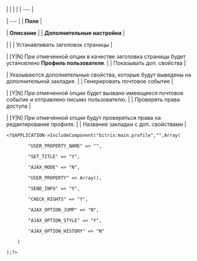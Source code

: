 |  |  |  |
| --- |

| --- |
| **Поле** |

| **Описание** |
| **Дополнительные настройки** |

| |
| Устанавливать заголовок страницы |

| [Y|N] При отмеченной опции в качестве заголовка страницы будет установлено **Профиль пользователя**. |
| Показывать доп. свойства |

| Указываются дополнительные свойства, которые будут выведены на дополнительной закладке. |
| Генерировать почтовое событие |

| [Y|N] При отмеченной опции будет вызвано имеющееся почтовое событие и отправлено письмо пользователю. |
| Проверять права доступа |

| [Y|N] При отмеченной опции будут проверяться права на редактирование профиля. |
| Название закладки с доп. свойствами |

```
<?$APPLICATION->IncludeComponent("bitrix:main.profile","",Array(

		"USER_PROPERTY_NAME" => "",

		"SET_TITLE" => "Y", 

		"AJAX_MODE" => "N", 

		"USER_PROPERTY" => Array(), 

		"SEND_INFO" => "Y", 

		"CHECK_RIGHTS" => "Y",  

		"AJAX_OPTION_JUMP" => "N", 

		"AJAX_OPTION_STYLE" => "Y", 

		"AJAX_OPTION_HISTORY" => "N" 

	)

);?> 


```